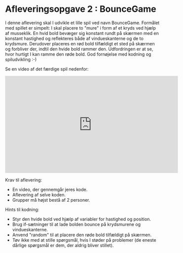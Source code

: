 # Afleveringsopgave 2 : BounceGame

I denne aflevering skal I udvikle et lille spil ved navn BounceGame. Formålet med spillet er simpelt: I skal placere to "mure" i form af et kryds ved hjælp af musseklik. En hvid bold bevæger sig konstant rundt på skærmen med en konstant hastighed og reflekteres både af vindueskanterne og de to krydsmure. Derudover placeres en rød bold tilfældigt et sted på skærmen og forbliver der, indtil den hvide bold rammer den. Udfordringen er at se, hvor hurtigt I kan ramme den røde bold. God fornøjelse med kodning og spiludvikling :-)

Se en video af det færdige spil nedenfor:

<iframe width="560" height="315" src="https://www.youtube.com/embed/X8V0B3KVdd8?si=-yMyElSsU1dss9MV" title="YouTube video player" frameborder="0" allow="accelerometer; autoplay; clipboard-write; encrypted-media; gyroscope; picture-in-picture; web-share" allowfullscreen></iframe>

Krav til aflevering:

- En video, der gennemgår jeres kode.
- Aflevering af selve koden.
- Grupper må højst bestå af 2 personer.

Hints til kodning:

- Styr den hvide bold ved hjælp af variabler for hastighed og position.
- Brug if-sætninger til at lade bolden bounce på krydsmurene og vindueskanterne.
- Anvend "random" til at placere den røde bold tilfældigt på skærmen.
- Tøv ikke med at stille spørgsmål, hvis I støder på problemer (de eneste dårlige spørgsmål er dem, der aldrig bliver stillet).